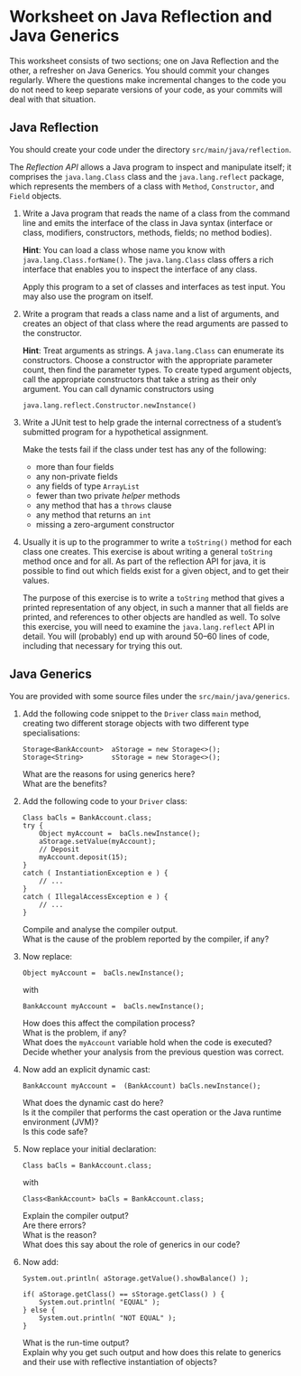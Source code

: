 # Worksheet on Java Reflection and Java Generics

This worksheet consists of two sections; one on Java Reflection and the other, a refresher on Java Generics.
You should commit your changes regularly. 
Where the questions make incremental changes to the code you do not need to keep separate versions of 
your code, as your commits will deal with that situation.

## Java Reflection

You should create your code under the directory `src/main/java/reflection`.

The *Reflection API* allows a Java program to inspect and manipulate itself; 
it comprises the `java.lang.Class` class and the `java.lang.reflect` package, which 
represents the members of a class with `Method`, `Constructor`, and `Field` objects.

1. Write a Java program that reads the name of a class from the command line and emits the interface 
   of the class in Java syntax (interface or class, modifiers, constructors, methods, fields; 
   no method bodies).
   
   **Hint**: You can load a class whose name you know with `java.lang.Class.forName()`. 
   The `java.lang.Class` class offers a rich interface that enables you to inspect the interface of any class.
   
   Apply this program to a set of classes and interfaces as test input. You may also use the program on itself.
   
2. Write a program that reads a class name and a list of arguments, and creates an object of that class 
   where the read arguments are passed to the constructor.
   
   **Hint**: Treat arguments as strings. A `java.lang.Class` can enumerate its constructors. 
   Choose a constructor with the appropriate parameter count, then find the parameter types. 
   To create typed argument objects, call the appropriate constructors that take a string as 
   their only argument. You can call dynamic constructors using
   
   ```
   java.lang.reflect.Constructor.newInstance()
   ```
   
3. Write a JUnit test to help grade the internal correctness of a student’s 
   submitted program for a hypothetical assignment.
   
   Make the tests fail if the class under test has any of the following:
   + more than four fields
   + any non-private fields
   + any fields of type `ArrayList`
   + fewer than two private *helper* methods 
   + any method that has a `throws` clause 
   + any method that returns an `int`
   + missing a zero-argument constructor
   
4. Usually it is up to the programmer to write a `toString()` method for each class one creates. 
   This exercise is about writing a general `toString` method once and for all. 
   As part of the reflection API for java, it is possible to find out which fields exist for a given object, 
   and to get their values. 
   
   The purpose of this exercise is to write a `toString` method that gives a printed representation of 
   any object, in such a manner that all fields are printed, and references to other objects are 
   handled as well. To solve this exercise, you will need to examine the `java.lang.reflect` API in detail. 
   You will (probably) end up with around 50–60 lines of code, including that necessary for trying this out.

## Java Generics

You are provided with some source files under the `src/main/java/generics`.

1. Add the following code snippet to the `Driver` class `main` method, creating 
   two different storage objects with two different type specialisations:
   
   ```
   Storage<BankAccount>  aStorage = new Storage<>();
   Storage<String>       sStorage = new Storage<>();
   ```
   What are the reasons for using generics here?<br/>
   What are the benefits?
   
2. Add the following code to your `Driver` class:

   ```
   Class baCls = BankAccount.class;
   try {
       Object myAccount =  baCls.newInstance();
       aStorage.setValue(myAccount);
       // Deposit
       myAccount.deposit(15);
   }
   catch ( InstantiationException e ) {
       // ...
   }
   catch ( IllegalAccessException e ) {
       // ... 
   }
   ```
   Compile and analyse the compiler output.<br/>
   What is the cause of the problem reported by the compiler, if any?
   
3. Now replace:

   ```
   Object myAccount =  baCls.newInstance();
   ```
   with
   ```
   BankAccount myAccount =  baCls.newInstance();
   ```
   How does this affect the compilation process?<br/>
   What is the problem, if any?<br/>
   What does the `myAccount` variable hold when the code is executed?<br/>
   Decide whether your analysis from the previous question was correct.
   
4. Now add an explicit dynamic cast:

   ```
   BankAccount myAccount =  (BankAccount) baCls.newInstance();
   ```
   What does the dynamic cast do here?<br/>
   Is it the compiler that performs the cast operation or the Java runtime environment (JVM)?<br/>
   Is this code safe?
   
5. Now replace your initial declaration:

   ```
   Class baCls = BankAccount.class;
   ```
   with 
   ```
   Class<BankAccount> baCls = BankAccount.class; 
   ```
   Explain the compiler output?<br/>
   Are there errors?<br/>
   What is the reason?<br/>
   What does this say about the role of generics in our code?
   
6. Now add:
   
   ```
   System.out.println( aStorage.getValue().showBalance() );
   
   if( aStorage.getClass() == sStorage.getClass() ) {
       System.out.println( "EQUAL" );
   } else {
       System.out.println( "NOT EQUAL" );
   }
   ```
   What is the run-time output?<br/>
   Explain why you get such output and how does this relate to generics and their use 
   with reflective instantiation of objects?

